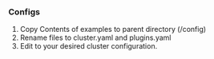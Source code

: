 ### Configs

1. Copy Contents of examples to parent directory (/config)
2. Rename files to cluster.yaml and plugins.yaml
3. Edit to your desired cluster configuration.